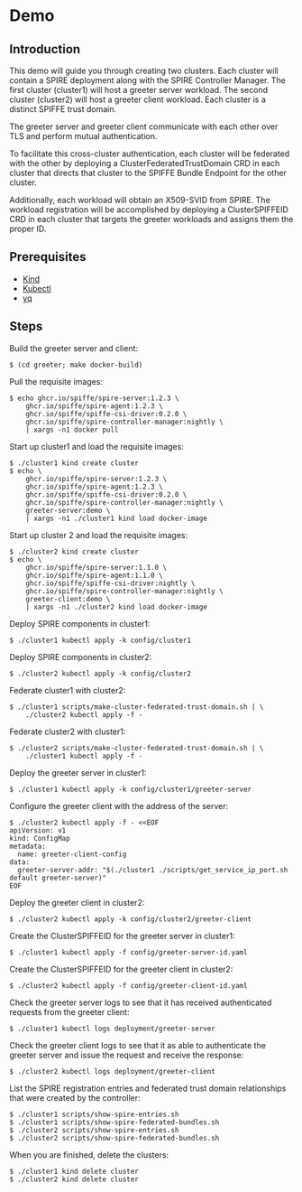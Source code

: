 # Demo

## Introduction

This demo will guide you through creating two clusters. Each cluster will
contain a SPIRE deployment along with the SPIRE Controller Manager. The first
cluster (cluster1) will host a greeter server workload. The second cluster
(cluster2) will host a greeter client workload. Each cluster is a distinct
SPIFFE trust domain.

The greeter server and greeter client communicate with each other over TLS and
perform mutual authentication.

To facilitate this cross-cluster authentication, each cluster will be federated
with the other by deploying a ClusterFederatedTrustDomain CRD in each cluster
that directs that cluster to the SPIFFE Bundle Endpoint for the other cluster.

Additionally, each workload will obtain an X509-SVID from SPIRE. The workload
registration will be accomplished by deploying a ClusterSPIFFEID CRD in each
cluster that targets the greeter workloads and assigns them the proper ID.

## Prerequisites

- [Kind](https://kind.sigs.k8s.io/docs/user/quick-start/#installation)
- [Kubectl](https://kubernetes.io/docs/tasks/tools/)
- [yq](https://github.com/mikefarah/yq)

## Steps

Build the greeter server and client:

    $ (cd greeter; make docker-build)

Pull the requisite images:

    $ echo ghcr.io/spiffe/spire-server:1.2.3 \
        ghcr.io/spiffe/spire-agent:1.2.3 \
        ghcr.io/spiffe/spiffe-csi-driver:0.2.0 \
        ghcr.io/spiffe/spire-controller-manager:nightly \
        | xargs -n1 docker pull

Start up cluster1 and load the requisite images:

    $ ./cluster1 kind create cluster
    $ echo \
        ghcr.io/spiffe/spire-server:1.2.3 \
        ghcr.io/spiffe/spire-agent:1.2.3 \
        ghcr.io/spiffe/spiffe-csi-driver:0.2.0 \
        ghcr.io/spiffe/spire-controller-manager:nightly \
        greeter-server:demo \
        | xargs -n1 ./cluster1 kind load docker-image

Start up cluster 2 and load the requisite images:

    $ ./cluster2 kind create cluster
    $ echo \
        ghcr.io/spiffe/spire-server:1.1.0 \
        ghcr.io/spiffe/spire-agent:1.1.0 \
        ghcr.io/spiffe/spiffe-csi-driver:nightly \
        ghcr.io/spiffe/spire-controller-manager:nightly \
        greeter-client:demo \
        | xargs -n1 ./cluster2 kind load docker-image


Deploy SPIRE components in cluster1:

    $ ./cluster1 kubectl apply -k config/cluster1

Deploy SPIRE components in cluster2:

    $ ./cluster2 kubectl apply -k config/cluster2

Federate cluster1 with cluster2:

    $ ./cluster1 scripts/make-cluster-federated-trust-domain.sh | \
        ./cluster2 kubectl apply -f -

Federate cluster2 with cluster1:

    $ ./cluster2 scripts/make-cluster-federated-trust-domain.sh | \
        ./cluster1 kubectl apply -f -

Deploy the greeter server in cluster1:

    $ ./cluster1 kubectl apply -k config/cluster1/greeter-server

Configure the greeter client with the address of the server:

    $ ./cluster2 kubectl apply -f - <<EOF
    apiVersion: v1
    kind: ConfigMap
    metadata:
      name: greeter-client-config
    data:
      greeter-server-addr: "$(./cluster1 ./scripts/get_service_ip_port.sh default greeter-server)"
    EOF

Deploy the greeter client in cluster2:

    $ ./cluster2 kubectl apply -k config/cluster2/greeter-client

Create the ClusterSPIFFEID for the greeter server in cluster1:

    $ ./cluster1 kubectl apply -f config/greeter-server-id.yaml

Create the ClusterSPIFFEID for the greeter client in cluster2:

    $ ./cluster2 kubectl apply -f config/greeter-client-id.yaml

Check the greeter server logs to see that it has received authenticated
requests from the greeter client:

    $ ./cluster1 kubectl logs deployment/greeter-server

Check the greeter client logs to see that it as able to authenticate
the greeter server and issue the request and receive the response:

    $ ./cluster2 kubectl logs deployment/greeter-client

List the SPIRE registration entries and federated trust domain relationships that were created by the controller:

    $ ./cluster1 scripts/show-spire-entries.sh
    $ ./cluster1 scripts/show-spire-federated-bundles.sh
    $ ./cluster2 scripts/show-spire-entries.sh
    $ ./cluster2 scripts/show-spire-federated-bundles.sh

When you are finished, delete the clusters:

    $ ./cluster1 kind delete cluster
    $ ./cluster2 kind delete cluster
